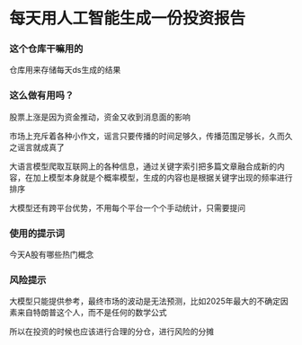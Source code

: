 # 每天用人工智能生成一份投资报告

### 这个仓库干嘛用的

仓库用来存储每天ds生成的结果

### 这么做有用吗？

股票上涨是因为资金推动，资金又收到消息面的影响

市场上充斥着各种小作文，谣言只要传播的时间足够久，传播范围足够长，久而久之谣言就成真了

大语言模型爬取互联网上的各种信息，通过关键字索引把多篇文章融合成新的内容，在加上模型本身就是个概率模型，生成的内容也是根据关键字出现的频率进行排序

大模型还有跨平台优势，不用每个平台一个个手动统计，只需要提问

### 使用的提示词

今天A股有哪些热门概念

### 风险提示

大模型只能提供参考，最终市场的波动是无法预测，比如2025年最大的不确定因素来自特朗普这个人，而不是任何的数学公式

所以在投资的时候也应该进行合理的分仓，进行风险的分摊